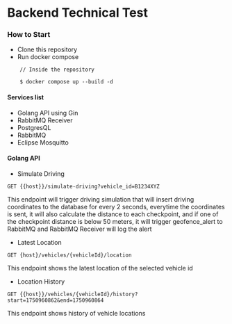 
# Backend Technical Test

### How to Start
- Clone this repository
- Run docker compose
```
    // Inside the repository

    $ docker compose up --build -d
```

#### Services list
- Golang API using Gin
- RabbitMQ Receiver
- PostgresQL
- RabbitMQ
- Eclipse Mosquitto

#### Golang API
- Simulate Driving
``` 
GET {{host}}/simulate-driving?vehicle_id=B1234XYZ 
```
This endpoint will trigger driving simulation that will insert driving coordinates to the database for every 2 seconds, everytime the coordinates is sent, it will also calculate the distance to each checkpoint, and if one of the checkpoint distance is below 50 meters, it will trigger geofence_alert to RabbitMQ and RabbitMQ Receiver will log the alert

- Latest Location
```
GET {host}/vehicles/{vehicleId}/location
```
This endpoint shows the latest location of the selected vehicle id

- Location History
```
GET {{host}}/vehicles/{vehicleId}/history?start=1750960862&end=1750960864
```
This endpoint shows history of vehicle locations



